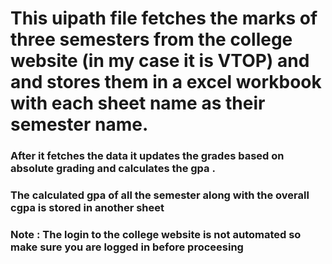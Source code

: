 # This uipath file fetches the marks of three semesters from the college website (in my case it is VTOP) and and stores them in a excel workbook with each sheet name as their semester name.
<h3>After it fetches the data it updates the grades based on absolute grading and calculates the gpa .</h3>
<h3>The calculated gpa of all the semester along with the overall cgpa is stored in another sheet </h3>
<h3>Note : The login to the college website is not automated so make sure you are logged in before proceesing</h3>
